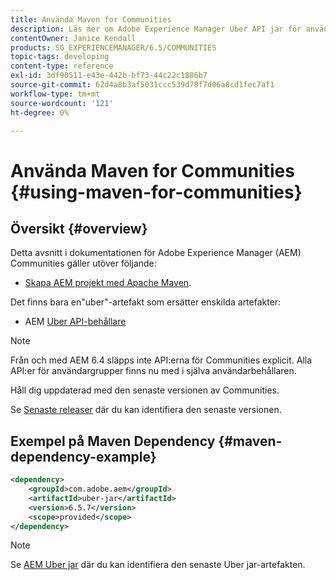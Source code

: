 ```yaml
---
title: Använda Maven for Communities
description: Läs mer om Adobe Experience Manager Uber API jar för användning i Communities.
contentOwner: Janice Kendall
products: SG_EXPERIENCEMANAGER/6.5/COMMUNITIES
topic-tags: developing
content-type: reference
exl-id: 3df90511-e43e-442b-bf73-44c22c1886b7
source-git-commit: 62d4a8b3af5031ccc539d78f7d06a8cd1fec7af1
workflow-type: tm+mt
source-wordcount: '121'
ht-degree: 0%

---
```


# Använda Maven for Communities {#using-maven-for-communities}

## Översikt {#overview}

Detta avsnitt i dokumentationen för Adobe Experience Manager (AEM) Communities gäller utöver följande:

* [Skapa AEM projekt med Apache Maven](../../help/sites-developing/ht-projects-maven.md).

Det finns bara en&quot;uber&quot;-artefakt som ersätter enskilda artefakter:

* AEM [Uber API-behållare](../../help/sites-developing/ht-projects-maven.md#what-is-the-uberjar)

>[!NOTE]
>
>Från och med AEM 6.4 släpps inte API:erna för Communities explicit. Alla API:er för användargrupper finns nu med i själva användarbehållaren.
>
>Håll dig uppdaterad med den senaste versionen av Communities.
>
>Se [Senaste releaser](deploy-communities.md#latest-releases) där du kan identifiera den senaste versionen.

## Exempel på Maven Dependency {#maven-dependency-example}

```xml
<dependency>
    <groupId>com.adobe.aem</groupId>
    <artifactId>uber-jar</artifactId>
    <version>6.5.7</version>
    <scope>provided</scope>
</dependency>
```

>[!NOTE]
>
>Se [AEM Uber jar](https://mvnrepository.com/artifact/com.adobe.aem/uber-jar) där du kan identifiera den senaste Uber jar-artefakten.

<!--
There are now two "uber" artifacts that replace individual artifacts:

* AEM [Communities API jar](#communities-api-jar-artifact)
* AEM [Uber API jar](../../help/sites-developing/ht-projects-maven.md#what-is-the-uberjar)

## Communities API Jar Artifact {#communities-api-jar-artifact}

Following is an example of a GAV for the AEM Communities API jar:

```xml
<dependency>
    <groupId>com.adobe.cq.social</groupId>
    <artifactId>cq-socialcommunities-api</artifactId>
    <version>1.11.170</version>
    <scope>provided</scope>
</dependency>

```

Ensure thet the version specified corresponds with the Communities package version installed for AEM Communities. To verify the installed version number:

1. Log in with adminstrative privileges.
1. Browse to [Package Manager](../../help/sites-administering/package-manager.md). For example, [http://localhost:4502/crx/packmgr/](http://localhost:4502/crx/packmgr/)

1. Locate the package: `cq-socialcommunities-pkg-1.x.xxx`
1. Extract the version from the package name:
   * First version for AEM 6.3 is version 1.11.170.
   * Feature packs is versions 1.12.xxx.

>[!NOTE]
>
>It is recommended to keep up-to-date with the most recent Communities release.
>
>Visit the [Latest Releases](deploy-communities.md#latest-releases) section to identify the most recent version.

## Maven Dependency Example {#maven-dependency-example}

The Communities API jar must be specified before the Uber API jar.

```xml
<dependency>
    <groupId>com.adobe.cq.social</groupId>
    <artifactId>cq-socialcommunities-api</artifactId>
    <version>1.11.170</version>
    <scope>provided</scope>
</dependency>
<dependency>
    <groupId>com.adobe.aem</groupId>
    <artifactId>uber-jar</artifactId>
    <version>6.3.0</version>
    <scope>provided</scope>
    <classifier>apis</classifier>
</dependency>
```
-->
